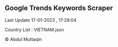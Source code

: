 

## Google Trends Keywords Scraper 
 
Last Update 17-01-2023 , 17:28:04

Country List :
VIETNAM.json



© Abdul Muttaqin 
